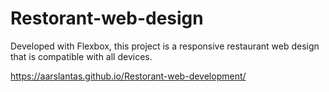 # Restorant-web-design

Developed with Flexbox, this project is a responsive restaurant web design that is compatible with all devices.

https://aarslantas.github.io/Restorant-web-development/



